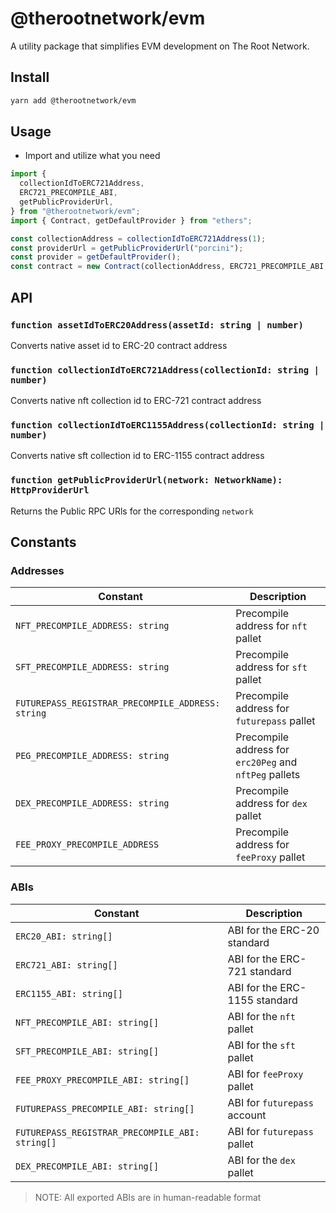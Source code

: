 # @therootnetwork/evm

A utility package that simplifies EVM development on The Root Network.

## Install

```bash
yarn add @therootnetwork/evm
```

## Usage

- Import and utilize what you need

```typescript
import {
  collectionIdToERC721Address,
  ERC721_PRECOMPILE_ABI,
  getPublicProviderUrl,
} from "@therootnetwork/evm";
import { Contract, getDefaultProvider } from "ethers";

const collectionAddress = collectionIdToERC721Address(1);
const providerUrl = getPublicProviderUrl("porcini");
const provider = getDefaultProvider();
const contract = new Contract(collectionAddress, ERC721_PRECOMPILE_ABI, provider);
```

## API

### `function assetIdToERC20Address(assetId: string | number)`

Converts native asset id to ERC-20 contract address

### `function collectionIdToERC721Address(collectionId: string | number)`

Converts native nft collection id to ERC-721 contract address

### `function collectionIdToERC1155Address(collectionId: string | number)`

Converts native sft collection id to ERC-1155 contract address

### `function getPublicProviderUrl(network: NetworkName): HttpProviderUrl`

Returns the Public RPC URls for the corresponding `network`

## Constants

### Addresses

| Constant | Description |
| --- | --- |
| `NFT_PRECOMPILE_ADDRESS: string` | Precompile address for `nft` pallet |
| `SFT_PRECOMPILE_ADDRESS: string` | Precompile address for `sft` pallet |
| `FUTUREPASS_REGISTRAR_PRECOMPILE_ADDRESS: string` | Precompile address for `futurepass` pallet |
| `PEG_PRECOMPILE_ADDRESS: string` | Precompile address for `erc20Peg` and `nftPeg` pallets |
| `DEX_PRECOMPILE_ADDRESS: string` | Precompile address for `dex` pallet |
| `FEE_PROXY_PRECOMPILE_ADDRESS` | Precompile address for `feeProxy` pallet |

### ABIs

| Constant                                        | Description                   |
| ----------------------------------------------- | ----------------------------- |
| `ERC20_ABI: string[]`                           | ABI for the ERC-20 standard   |
| `ERC721_ABI: string[]`                          | ABI for the ERC-721 standard  |
| `ERC1155_ABI: string[]`                         | ABI for the ERC-1155 standard |
| `NFT_PRECOMPILE_ABI: string[]`                  | ABI for the `nft` pallet      |
| `SFT_PRECOMPILE_ABI: string[]`                  | ABI for the `sft` pallet      |
| `FEE_PROXY_PRECOMPILE_ABI: string[]`            | ABI for `feeProxy` pallet     |
| `FUTUREPASS_PRECOMPILE_ABI: string[]`           | ABI for `futurepass` account  |
| `FUTUREPASS_REGISTRAR_PRECOMPILE_ABI: string[]` | ABI for `futurepass` pallet   |
| `DEX_PRECOMPILE_ABI: string[]`                  | ABI for the `dex` pallet      |

> NOTE: All exported ABIs are in human-readable format

